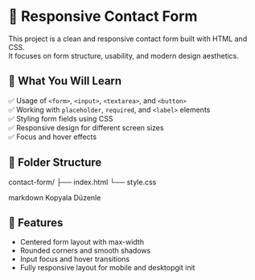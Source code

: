 # 📝 Responsive Contact Form

This project is a clean and responsive contact form built with HTML and CSS.  
It focuses on form structure, usability, and modern design aesthetics.

## 🎯 What You Will Learn

✅ Usage of `<form>`, `<input>`, `<textarea>`, and `<button>`  
✅ Working with `placeholder`, `required`, and `<label>` elements  
✅ Styling form fields using CSS  
✅ Responsive design for different screen sizes  
✅ Focus and hover effects

## 📁 Folder Structure

contact-form/
├── index.html
└── style.css

markdown
Kopyala
Düzenle

## 🌟 Features

- Centered form layout with max-width  
- Rounded corners and smooth shadows  
- Input focus and hover transitions  
- Fully responsive layout for mobile and desktopgit init